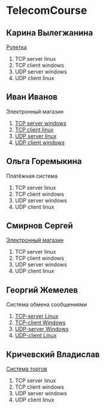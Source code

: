 # TelecomCourse

## Карина Вылегжанина
[Рулетка](https://github.com/vilegzhanina/TelecomCourse)

1. TCP server linux
2. TCP client windows
3. UDP server windows
4. UDP client linux

## Иван Иванов
Электронный магазин

1. [TCP server windows](https://github.com/vilegzhanina/TelecomCourse)
2. [TCP client linux](https://github.com/vilegzhanina/TelecomCourse)
3. [UDP server linux](https://github.com/vilegzhanina/TelecomCourse)
4. [UDP client windows](https://github.com/vilegzhanina/TelecomCourse)

## Ольга Горемыкина
Платёжная система

1. TCP server linux
2. TCP client windows
3. UDP server windows
4. UDP client linux

## Смирнов Сергей
[Электронный магазин](https://github.com/Sergei-Smirnov-95/MyTelecom)
1. TCP server linux
2. TCP client windows
3. UDP server windows
4. UDP client linux

## Георгий Жемелев
Система обмена сообщениями

1. [TCP-server Linux](https://github.com/wndrws/chatTCP_linsrv)
2. [TCP-client Windows](https://github.com/wndrws/chatTCP_wincli)
3. [UDP-server Windows](https://github.com/wndrws/chatUDP_winsrv)
4. [UDP-client Linux](https://github.com/wndrws/chatUDP_lincli)

## Кричевский Владислав 
[Система торгов](https://github.com/vkrich/MyTelecom)
1. TCP server linux
2. TCP client windows
3. UDP server windows
4. UDP client linux
